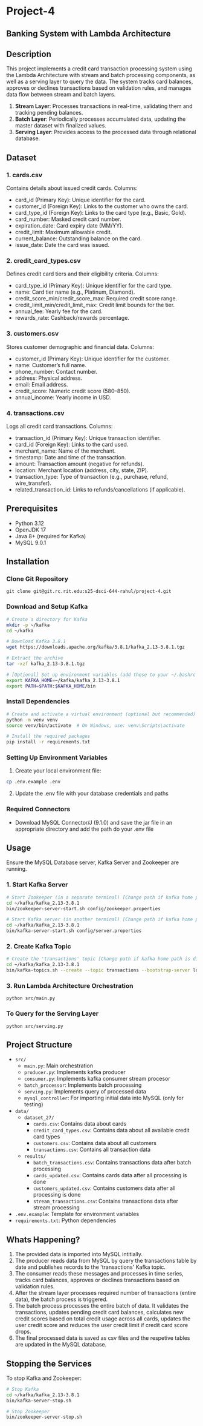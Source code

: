 # Project-4

## Banking System with Lambda Architecture

## Description
This project implements a credit card transaction processing system using the Lambda Architecture with stream and batch processing components, as well as a serving layer to query the data. The system tracks card balances, approves or declines transactions based on validation rules, and manages data flow between stream and batch layers.

1. **Stream Layer**: Processes transactions in real-time, validating them and tracking pending balances.
2. **Batch Layer**: Periodically processes accumulated data, updating the master dataset with finalized values.
3. **Serving Layer**: Provides access to the processed data through relational database.

## Dataset
### 1. cards.csv
Contains details about issued credit cards.
Columns:
- card_id (Primary Key): Unique identifier for the card.
- customer_id (Foreign Key): Links to the customer who owns the card.
- card_type_id (Foreign Key): Links to the card type (e.g., Basic, Gold).
- card_number: Masked credit card number.
- expiration_date: Card expiry date (MM/YY).
- credit_limit: Maximum allowable credit.
- current_balance: Outstanding balance on the card.
- issue_date: Date the card was issued.

### 2. credit_card_types.csv
Defines credit card tiers and their eligibility criteria.
Columns:
- card_type_id (Primary Key): Unique identifier for the card type.
- name: Card tier name (e.g., Platinum, Diamond).
- credit_score_min/credit_score_max: Required credit score range.
- credit_limit_min/credit_limit_max: Credit limit bounds for the tier.
- annual_fee: Yearly fee for the card.
- rewards_rate: Cashback/rewards percentage.

### 3. customers.csv
Stores customer demographic and financial data.
Columns:
- customer_id (Primary Key): Unique identifier for the customer.
- name: Customer’s full name.
- phone_number: Contact number.
- address: Physical address.
- email: Email address.
- credit_score: Numeric credit score (580–850).
- annual_income: Yearly income in USD.

### 4. transactions.csv
Logs all credit card transactions.
Columns:
- transaction_id (Primary Key): Unique transaction identifier.
- card_id (Foreign Key): Links to the card used.
- merchant_name: Name of the merchant.
- timestamp: Date and time of the transaction.
- amount: Transaction amount (negative for refunds).
- location: Merchant location (address, city, state, ZIP).
- transaction_type: Type of transaction (e.g., purchase, refund, wire_transfer).
- related_transaction_id: Links to refunds/cancellations (if applicable).

## Prerequisites
- Python 3.12
- OpenJDK 17
- Java 8+ (required for Kafka)
- MySQL 9.0.1

## Installation

### Clone Git Repository
```
git clone git@git.rc.rit.edu:s25-dsci-644-rahul/project-4.git
```

### Download and Setup Kafka
```bash
# Create a directory for Kafka
mkdir -p ~/kafka
cd ~/kafka

# Download Kafka 3.8.1
wget https://downloads.apache.org/kafka/3.8.1/kafka_2.13-3.8.1.tgz

# Extract the archive
tar -xzf kafka_2.13-3.8.1.tgz

# [Optional] Set up environment variables (add these to your ~/.bashrc or ~/.zshrc for permanence)
export KAFKA_HOME=~/kafka/kafka_2.13-3.8.1
export PATH=$PATH:$KAFKA_HOME/bin
```
### Install Dependencies

```bash
# Create and activate a virtual environment (optional but recommended)
python -m venv venv
source venv/bin/activate  # On Windows, use: venv\Scripts\activate

# Install the required packages
pip install -r requirements.txt
```
### Setting Up Environment Variables
1. Create your local environment file:
```bash
cp .env.example .env
```
2. Update the .env file with your database credentials and paths

### Required Connectors
- Download MySQL Connector/J (9.1.0) and save the jar file in an appropriate directory and add the path do your .env file

## Usage
Ensure the MySQL Database server, Kafka Server and Zookeeper are running.

### 1. Start Kafka Server
```bash
# Start Zookeeper (in a separate terminal) [Change path if kafka home path is different]
cd ~/kafka/kafka_2.13-3.8.1
bin/zookeeper-server-start.sh config/zookeeper.properties

# Start Kafka server (in another terminal) [Change path if kafka home path is different]
cd ~/kafka/kafka_2.13-3.8.1
bin/kafka-server-start.sh config/server.properties
```

### 2. Create Kafka Topic
```bash
# Create the 'transactions' topic [Change path if kafka home path is different]
cd ~/kafka/kafka_2.13-3.8.1
bin/kafka-topics.sh --create --topic transactions --bootstrap-server localhost:9092 --partitions 1 --replication-factor 1
```

### 3. Run Lambda Architecture Orchestration
```
python src/main.py
```

### To Query for the Serving Layer
```
python src/serving.py
```

## Project Structure
- `src/`
    - `main.py`: Main orchestration
    - `producer.py`: Implements kafka producer
    - `consumer.py`: Implements kafka consumer stream procesor
    - `batch_processor`: Implements batch processing
    - `serving.py`: Implements query of processed data
    - `mysql_controller`: For importing initial data into MySQL (only for testing)
- `data/`
    - `dataset_27/`
        - `cards.csv`: Contains data about cards
        - `credit_card_types.csv`: Contains data about all available credit card types
        - `customers.csv`: Contains data about all customers
        - `transactions.csv`: Contains all transaction data
    - `results/`
        - `batch_transactions.csv`: Contains transactions data after batch processing
        - `cards_updated.csv`: Contains cards data after all processing is done
        - `customers_updated.csv`: Contains customers data after all processing is done
        - `stream_transactions.csv`: Contains transactions data after stream processing
- `.env.example`: Template for environment variables
- `requirements.txt`: Python dependencies

## Whats Happening?
1. The provided data is imported into MySQL intitially.
2. The producer reads data from MySQL by query the transactions table by date and publishes records to the 'transactions' Kafka topic.
3. The consumer reads these messages and processes in time series, tracks card balances, approves or declines transactions based on validation rules.
4. After the stream layer processes required number of transactions (entire data), the batch process is triggered.
5. The batch process processes the entire batch of data. It validates the transactions, updates pending credit card balances, calculates new credit scores based on total credit usage across all cards, updates the user credit score and reduces the user credit limit if credit card score drops.
6. The final processed data is saved as csv files and the respetive tables are updated in the MySQL database.   

## Stopping the Services

To stop Kafka and Zookeeper:

```bash
# Stop Kafka
cd ~/kafka/kafka_2.13-3.8.1
bin/kafka-server-stop.sh

# Stop Zookeeper
bin/zookeeper-server-stop.sh
```